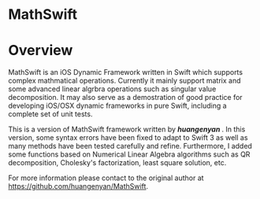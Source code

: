 MathSwift
=========
# Overview
MathSwift is an iOS Dynamic Framework written in Swift which supports complex mathmatical operations. Currently it mainly support matrix and some advanced linear  algrbra operations such as singular value decomposition. It may also serve as a demostration of good practice for developing iOS/OSX dynamic frameworks in pure Swift, including a complete set of unit tests.

This is a version of MathSwift framework written by <i><b> huangenyan </b></i>. In this version, some syntax errors have been fixed to adapt to Swift 3 as well as many methods have been tested carefully and refine. Furthermore, I added some functions based on Numerical Linear Algebra algorithms such as QR decomposition, Cholesky's factorization, least square solution, etc.

For more information please contact to the original author at https://github.com/huangenyan/MathSwift.




